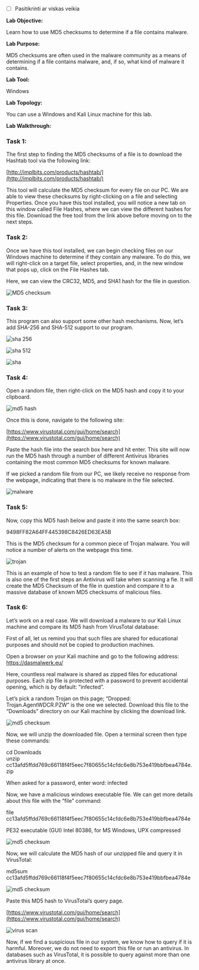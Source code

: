 - [ ] Pasitikrinti ar viskas veikia

**Lab Objective:**

Learn how to use MD5 checksums to determine if a file contains malware.

**Lab Purpose:**

MD5 checksums are often used in the malware community as a means of determining if a file contains malware, and, if so, what kind of malware it contains.

**Lab Tool:**

Windows

**Lab Topology:**

You can use a Windows and Kali Linux machine for this lab.

**Lab Walkthrough:**

### Task 1:

The first step to finding the MD5 checksums of a file is to download the Hashtab tool via the following link:

[http://implbits.com/products/hashtab/](http://implbits.com/products/hashtab/)

This tool will calculate the MD5 checksum for every file on our PC. We are able to view these checksums by right-clicking on a file and selecting Properties. Once you have this tool installed, you will notice a new tab on this window called File Hashes, where we can view the different hashes for this file. Download the free tool from the link above before moving on to the next steps.

### Task 2:

Once we have this tool installed, we can begin checking files on our Windows machine to determine if they contain any malware. To do this, we will right-click on a target file, select properties, and, in the new window that pops up, click on the File Hashes tab.

Here, we can view the CRC32, MD5, and SHA1 hash for the file in question.

![MD5 checksum](attachements/MD5_checksum.png)

### Task 3:

This program can also support some other hash mechanisms. Now, let’s add SHA-256 and SHA-512 support to our program.

![sha 256](attachements/sha_256.png)

![sha 512](attachements/sha_512.png)

![sha](attachements/sha.png)

### Task 4:

Open a random file, then right-click on the MD5 hash and copy it to your clipboard.

![md5 hash](attachements/md5_hash.png)

Once this is done, navigate to the following site:

[https://www.virustotal.com/gui/home/search](https://www.virustotal.com/gui/home/search)

Paste the hash file into the search box here and hit enter. This site will now run the MD5 hash through a number of different Antivirus libraries containing the most common MD5 checksums for known malware.

If we picked a random file from our PC, we likely receive no response from the webpage, indicating that there is no malware in the file selected.

![malware](attachements/malware.png)

### Task 5:

Now, copy this MD5 hash below and paste it into the same search box:

9498FF82A64FF445398C8426ED63EA5B

This is the MD5 checksum for a common piece of Trojan malware. You will notice a number of alerts on the webpage this time.

![trojan](attachements/trojan.png)

This is an example of how to test a random file to see if it has malware. This is also one of the first steps an Antivirus will take when scanning a fie. It will create the MD5 Checksum of the file in question and compare it to a massive database of known MD5 checksums of malicious files.

### Task 6:

Let’s work on a real case. We will download a malware to our Kali Linux machine and compare its MD5 hash from VirusTotal database:

First of all, let us remind you that such files are shared for educational purposes and should not be copied to production machines.

Open a browser on your Kali machine and go to the following address: https://dasmalwerk.eu/

Here, countless real malware is shared as zipped files for educational purposes. Each zip file is protected with a password to prevent accidental opening, which is by default: “infected”.

Let’s pick a random Trojan on this page; “Dropped: Trojan.AgentWDCR.PZW” is the one we selected. Download this file to the “Downloads” directory on our Kali machine by clicking the download link.

![md5 checksum](attachements/md5_checksum-3.png)

Now, we will unzip the downloaded file. Open a terminal screen then type these commands:

cd Downloads  
unzip cc13afd5ffdd769c66118f4f5eec7f80655c14cfdc6e8b753e419bbfbea4784e.zip

When asked for a password, enter word: infected

Now, we have a malicious windows executable file. We can get more details about this file with the “file” command:

file cc13afd5ffdd769c66118f4f5eec7f80655c14cfdc6e8b753e419bbfbea4784e

PE32 executable (GUI) Intel 80386, for MS Windows, UPX compressed

![md5 checksum](attachements/md5_checksum-2.png)

Now, we will calculate the MD5 hash of our unzipped file and query it in VirusTotal:

md5sum cc13afd5ffdd769c66118f4f5eec7f80655c14cfdc6e8b753e419bbfbea4784e

![md5 checksum](attachements/md5_checksum-1.png)

Paste this MD5 hash to VirusTotal’s query page.

[https://www.virustotal.com/gui/home/search](https://www.virustotal.com/gui/home/search)

![virus scan](attachements/virus_scan.png)

Now, if we find a suspicious file in our system, we know how to query if it is harmful. Moreover, we do not need to export this file or run an antivirus. In databases such as VirusTotal, it is possible to query against more than one antivirus library at once.